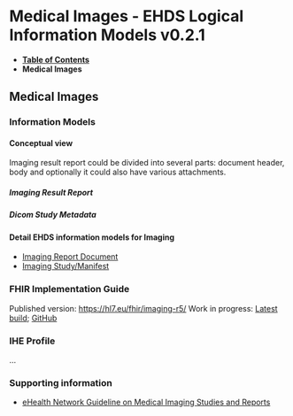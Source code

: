# Medical Images - EHDS Logical Information Models v0.2.1

* [**Table of Contents**](toc.md)
* **Medical Images**

## Medical Images

### Information Models

#### Conceptual view

Imaging result report could be divided into several parts: document header, body and optionally it could also have various attachments.

##### Imaging Result Report

##### Dicom Study Metadata

#### Detail EHDS information models for Imaging

* [Imaging Report Document](StructureDefinition-EHDSImagingReport.md)
* [Imaging Study/Manifest](StructureDefinition-EHDSImagingStudy.md)

### FHIR Implementation Guide

Published version: https://hl7.eu/fhir/imaging-r5/ Work in progress: [Latest build](https://build.fhir.org/ig/hl7-eu/imaging); [GitHub](https://github.com/hl7-eu/imaging/)

### IHE Profile

…

### Supporting information

* [eHealth Network Guideline on Medical Imaging Studies and Reports](https://health.ec.europa.eu/document/download/0079ad26-8f8f-435b-9472-3cd8625f4220_en?filename=ehn_mi_guidelines_en.pdf)

